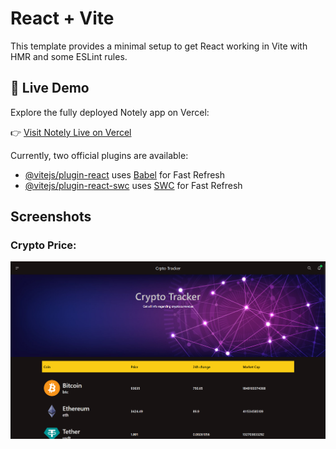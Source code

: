# React + Vite

This template provides a minimal setup to get React working in Vite with HMR and some ESLint rules.


## 🔗 Live Demo

Explore the fully deployed Notely app on Vercel:

👉 [Visit Notely Live on Vercel](https://coin-geeko-cryptotracker.vercel.app/)



Currently, two official plugins are available:

- [@vitejs/plugin-react](https://github.com/vitejs/vite-plugin-react/blob/main/packages/plugin-react/README.md) uses [Babel](https://babeljs.io/) for Fast Refresh
- [@vitejs/plugin-react-swc](https://github.com/vitejs/vite-plugin-react-swc) uses [SWC](https://swc.rs/) for Fast Refresh

## Screenshots

### Crypto Price:
![Crypto Price](H.png)
